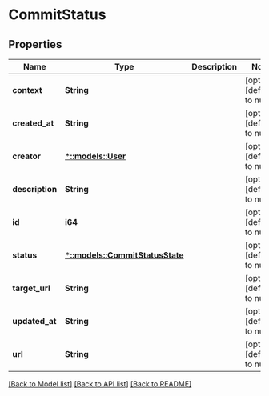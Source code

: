 # CommitStatus

## Properties
Name | Type | Description | Notes
------------ | ------------- | ------------- | -------------
**context** | **String** |  | [optional] [default to null]
**created_at** | **String** |  | [optional] [default to null]
**creator** | [***::models::User**](User.md) |  | [optional] [default to null]
**description** | **String** |  | [optional] [default to null]
**id** | **i64** |  | [optional] [default to null]
**status** | [***::models::CommitStatusState**](CommitStatusState.md) |  | [optional] [default to null]
**target_url** | **String** |  | [optional] [default to null]
**updated_at** | **String** |  | [optional] [default to null]
**url** | **String** |  | [optional] [default to null]

[[Back to Model list]](../README.md#documentation-for-models) [[Back to API list]](../README.md#documentation-for-api-endpoints) [[Back to README]](../README.md)


